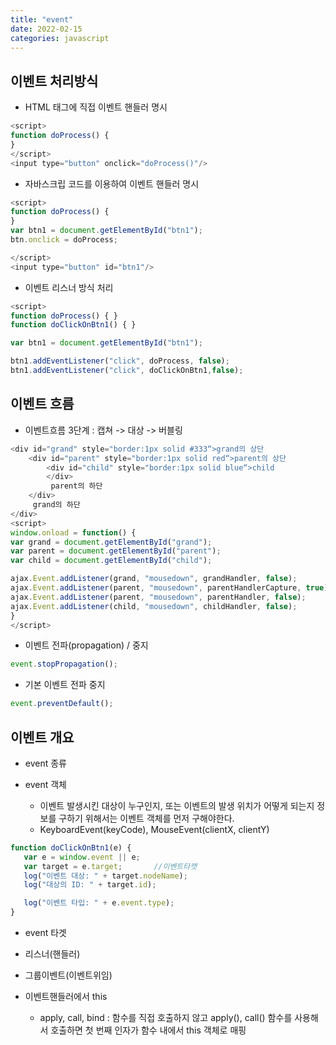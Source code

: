 ```yaml
---
title: "event"
date: 2022-02-15
categories: javascript  
---
```


## 이벤트 처리방식

* HTML 태그에 직접 이벤트 핸들러 명시

```javascript
<script>
function doProcess() {
}
</script>
<input type="button" onclick="doProcess()"/>
```

* 자바스크립 코드를 이용하여 이벤트 핸들러 명시

```javascript
<script>
function doProcess() {
}
var btn1 = document.getElementById("btn1");
btn.onclick = doProcess;

</script>
<input type="button" id="btn1"/>
```

* 이벤트 리스너 방식 처리

```javascript
<script>
function doProcess() { }
function doClickOnBtn1() { }

var btn1 = document.getElementById("btn1");

btn1.addEventListener("click", doProcess, false);
btn1.addEventListener("click", doClickOnBtn1,false);
```

## 이벤트 흐름

* 이벤트흐름 3단계 : 캡쳐 -> 대상 -> 버블링

```javascript
<div id="grand" style="border:1px solid #333“>grand의 상단
    <div id="parent" style="border:1px solid red“>parent의 상단
        <div id="child" style="border:1px solid blue“>child
        </div> 
         parent의 하단
    </div>
     grand의 하단
</div>
<script>
window.onload = function() {
var grand = document.getElementById("grand");
var parent = document.getElementById("parent");
var child = document.getElementById("child");

ajax.Event.addListener(grand, "mousedown", grandHandler, false);
ajax.Event.addListener(parent, "mousedown", parentHandlerCapture, true);
ajax.Event.addListener(parent, "mousedown", parentHandler, false);
ajax.Event.addListener(child, "mousedown", childHandler, false);
}
</script>
```

* 이벤트 전파(propagation)  / 중지

```javascript
event.stopPropagation();
```

* 기본 이벤트 전파 중지

```javascript
event.preventDefault();
```

## 이벤트 개요

* event 종류

* event 객체
  * 이벤트 발생시킨 대상이 누구인지, 또는  이벤트의 발생 위치가 어떻게 되는지 정보를 구하기 위해서는 이벤트 객체를 먼저 구해야한다.
  * KeyboardEvent(keyCode), MouseEvent(clientX, clientY)

```javascript
function doClickOnBtn1(e) {
   var e = window.event || e;
   var target = e.target;       //이벤트타캣
   log("이벤트 대상: " + target.nodeName);
   log("대상의 ID: " + target.id);

   log("이벤트 타입: " + e.event.type);
}
```

* event 타겟
  
* 리스너(핸들러)

* 그룹이벤트(이벤트위임)

* 이벤트핸들러에서 this
  * apply, call, bind : 함수를 직접 호출하지 않고 apply(), call() 함수를 사용해서 호출하면 첫 번째 인자가 함수 내에서 this 객체로 매핑

